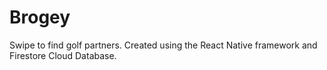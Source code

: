 # Brogey
Swipe to find golf partners. Created using the React Native framework and Firestore Cloud Database. 
